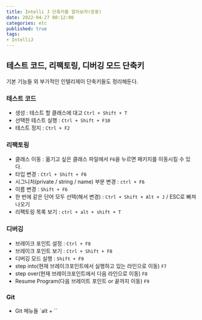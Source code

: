 ```yaml
---
title: Intelli J 단축키를 알아보자(응용)   
date: 2022-04-27 00:12:00
categories: etc 
published: true 
tags:
- IntelliJ  
---
```


## 테스트 코드, 리팩토링, 디버깅 모드 단축키     

기본 기능들 외 부가적인 인텔리제이 단축키들도 정리해둔다.  


### 테스트 코드

- 생성 : 테스트 할 클래스에 대고 `Ctrl + Shift + T`
- 선택한 테스트 실행 : `Ctrl + Shift + F10`
- 테스트 정지 : `Ctrl + F2`

### 리팩토링

- 클래스 이동 : 옮기고 싶은 클래스 파일에서 `F6`을 누르면 패키지를 이동시킬 수 있다.
- 타입 변경 : `Ctrl + Shift + F6`
- 시그니처(private / string / name) 부분 변경 : `ctrl + F6`
- 이름 변경 : `Shift + F6`
- 한 번에 같은 단어 모두 선택(해서 변경) : `Ctrl + Shift + Alt + J` / ESC로 빠져나오기
- 리팩토링 목록 보기 : `ctrl + alt + shift + T`

### 디버깅

- 브레이크 포인트 설정 : `Ctrl + F8`
- 브레이크 포인트 보기 : `Ctrl + Shift + F8`
- 디버깅 모드 실행 : `Shift + F9`
- step into(현재 브레이크포인트에서 실행하고 있는 라인으로 이동) `F7`
- step over(현재 브레이크포인트에서 다음 라인으로 이동) `F8`
- Resume Program(다음 브레이트 포인트 or 끝까지 이동) `F9`

### Git

- Git 메뉴들 `alt + ``